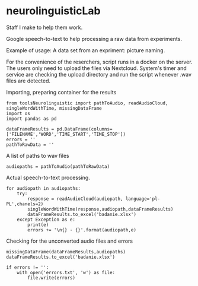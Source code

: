 # neurolinguisticLab
Staff I make to help them work. 

Google speech-to-text to help processing a raw data from experiments.

Example of usage: 
A data set from an expriment: picture naming. 

For the convenience of the reserchers, script runs in a docker on the server. The users only need to upload the files via Nextcloud. 
System's timer and service are checking the upload directory and run the script whenever .wav files are detected. 

Importing, preparing container for the results
```
from toolsNeurolinguistic import pathToAudio, readAudioCloud, singleWordWithTime, missingDataFrame
import os
import pandas as pd

dataFrameResults = pd.DataFrame(columns=['FILENAME','WORD','TIME_START','TIME_STOP'])
errors = ''
pathToRawData = ''
```

A list of paths to wav files
```
audiopaths = pathToAudio(pathToRawData)
```
Actual speech-to-text processing.
```
for audiopath in audiopaths:
    try:
        response = readAudioCloud(audiopath, language='pl-PL',chanels=2)
        singleWordWithTime(response,audiopath,dataFrameResults)
        dataFrameResults.to_excel('badanie.xlsx')
    except Exception as e:
        print(e)
        errors += '\n{} - {}'.format(audiopath,e)
```
Checking for the unconverted audio files and errors
```
missingDataFrame(dataFrameResults,audiopaths)
dataFrameResults.to_excel('badanie.xlsx')

if errors != '':
    with open('errors.txt', 'w') as file:
        file.write(errors)
```
